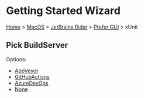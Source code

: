<!--
GENERATED FILE - DO NOT EDIT
This file was generated by [MarkdownSnippets](https://github.com/SimonCropp/MarkdownSnippets).
Source File: /docs/mdsource/wiz/MacOS_Rider_Gui_xUnit.source.md
To change this file edit the source file and then run MarkdownSnippets.
-->

# Getting Started Wizard

[Home](/docs/wiz/readme.md) > [MacOS](MacOS.md) > [JetBrains Rider](MacOS_Rider.md) > [Prefer GUI](MacOS_Rider_Gui.md) > xUnit

## Pick BuildServer

Options:
 * [AppVeyor](MacOS_Rider_Gui_xUnit_AppVeyor.md)
 * [GitHubActions](MacOS_Rider_Gui_xUnit_GitHubActions.md)
 * [AzureDevOps](MacOS_Rider_Gui_xUnit_AzureDevOps.md)
 * [None](MacOS_Rider_Gui_xUnit_None.md)
